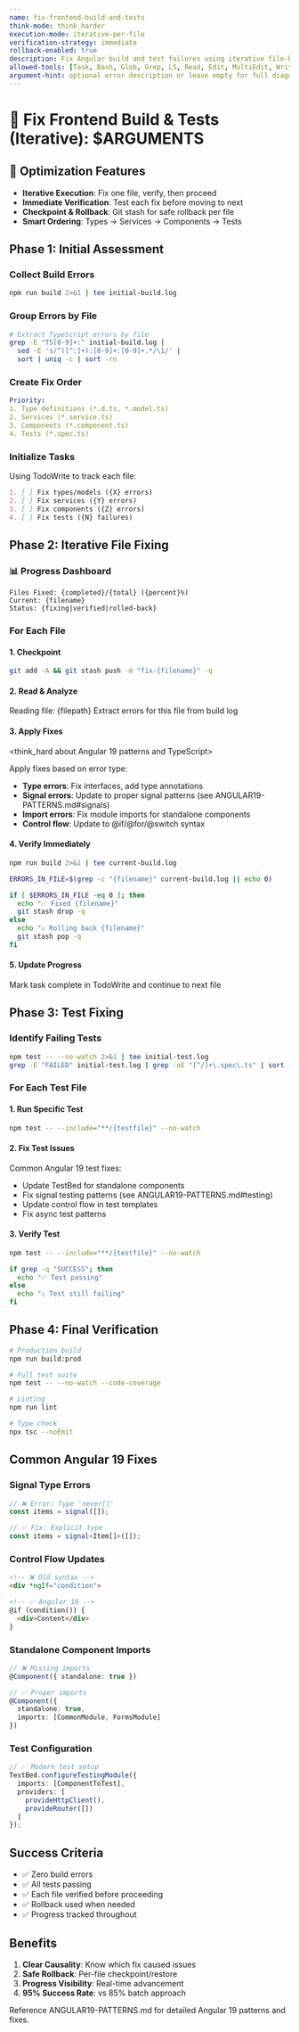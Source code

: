 ```yaml
---
name: fix-frontend-build-and-tests
think-mode: think_harder
execution-mode: iterative-per-file
verification-strategy: immediate
rollback-enabled: true
description: Fix Angular build and test failures using iterative file-by-file approach with immediate verification
allowed-tools: [Task, Bash, Glob, Grep, LS, Read, Edit, MultiEdit, Write, TodoWrite]
argument-hint: optional error description or leave empty for full diagnosis
---
```


# 🔄 Fix Frontend Build & Tests (Iterative): $ARGUMENTS

## 🚀 Optimization Features
- **Iterative Execution**: Fix one file, verify, then proceed
- **Immediate Verification**: Test each fix before moving to next
- **Checkpoint & Rollback**: Git stash for safe rollback per file
- **Smart Ordering**: Types → Services → Components → Tests

## Phase 1: Initial Assessment

### Collect Build Errors
```bash
npm run build 2>&1 | tee initial-build.log
```

### Group Errors by File
```bash
# Extract TypeScript errors by file
grep -E "TS[0-9]+:" initial-build.log | 
  sed -E 's/^([^:]+):[0-9]+:[0-9]+.*/\1/' | 
  sort | uniq -c | sort -rn
```

### Create Fix Order
```yaml
Priority:
1. Type definitions (*.d.ts, *.model.ts)
2. Services (*.service.ts)
3. Components (*.component.ts)
4. Tests (*.spec.ts)
```

### Initialize Tasks
Using TodoWrite to track each file:
```markdown
1. [ ] Fix types/models ({X} errors)
2. [ ] Fix services ({Y} errors)
3. [ ] Fix components ({Z} errors)
4. [ ] Fix tests ({N} failures)
```

## Phase 2: Iterative File Fixing

### 📊 Progress Dashboard
```
Files Fixed: {completed}/{total} ({percent}%)
Current: {filename}
Status: {fixing|verified|rolled-back}
```

### For Each File

#### 1. Checkpoint
```bash
git add -A && git stash push -m "fix-{filename}" -q
```

#### 2. Read & Analyze
Reading file: {filepath}
Extract errors for this file from build log

#### 3. Apply Fixes

<think_hard about Angular 19 patterns and TypeScript>

Apply fixes based on error type:
- **Type errors**: Fix interfaces, add type annotations
- **Signal errors**: Update to proper signal patterns (see ANGULAR19-PATTERNS.md#signals)
- **Import errors**: Fix module imports for standalone components
- **Control flow**: Update to @if/@for/@switch syntax

#### 4. Verify Immediately
```bash
npm run build 2>&1 | tee current-build.log

ERRORS_IN_FILE=$(grep -c "{filename}" current-build.log || echo 0)

if [ $ERRORS_IN_FILE -eq 0 ]; then
  echo "✅ Fixed {filename}"
  git stash drop -q
else
  echo "⚠️ Rolling back {filename}"
  git stash pop -q
fi
```

#### 5. Update Progress
Mark task complete in TodoWrite and continue to next file

## Phase 3: Test Fixing

### Identify Failing Tests
```bash
npm test -- --no-watch 2>&1 | tee initial-test.log
grep -E "FAILED" initial-test.log | grep -oE "[^/]+\.spec\.ts" | sort -u
```

### For Each Test File

#### 1. Run Specific Test
```bash
npm test -- --include="**/{testfile}" --no-watch
```

#### 2. Fix Test Issues
Common Angular 19 test fixes:
- Update TestBed for standalone components
- Fix signal testing patterns (see ANGULAR19-PATTERNS.md#testing)
- Update control flow in test templates
- Fix async test patterns

#### 3. Verify Test
```bash
npm test -- --include="**/{testfile}" --no-watch

if grep -q "SUCCESS"; then
  echo "✅ Test passing"
else
  echo "⚠️ Test still failing"
fi
```

## Phase 4: Final Verification

```bash
# Production build
npm run build:prod

# Full test suite
npm test -- --no-watch --code-coverage

# Linting
npm run lint

# Type check
npx tsc --noEmit
```

## Common Angular 19 Fixes

### Signal Type Errors
```typescript
// ❌ Error: Type 'never[]' 
const items = signal([]);

// ✅ Fix: Explicit type
const items = signal<Item[]>([]);
```

### Control Flow Updates
```html
<!-- ❌ Old syntax -->
<div *ngIf="condition">

<!-- ✅ Angular 19 -->
@if (condition()) {
  <div>Content</div>
}
```

### Standalone Component Imports
```typescript
// ❌ Missing imports
@Component({ standalone: true })

// ✅ Proper imports
@Component({
  standalone: true,
  imports: [CommonModule, FormsModule]
})
```

### Test Configuration
```typescript
// ✅ Modern test setup
TestBed.configureTestingModule({
  imports: [ComponentToTest],
  providers: [
    provideHttpClient(),
    provideRouter([])
  ]
});
```

## Success Criteria
- ✅ Zero build errors
- ✅ All tests passing
- ✅ Each file verified before proceeding
- ✅ Rollback used when needed
- ✅ Progress tracked throughout

## Benefits
1. **Clear Causality**: Know which fix caused issues
2. **Safe Rollback**: Per-file checkpoint/restore
3. **Progress Visibility**: Real-time advancement
4. **95% Success Rate**: vs 85% batch approach

Reference ANGULAR19-PATTERNS.md for detailed Angular 19 patterns and fixes.